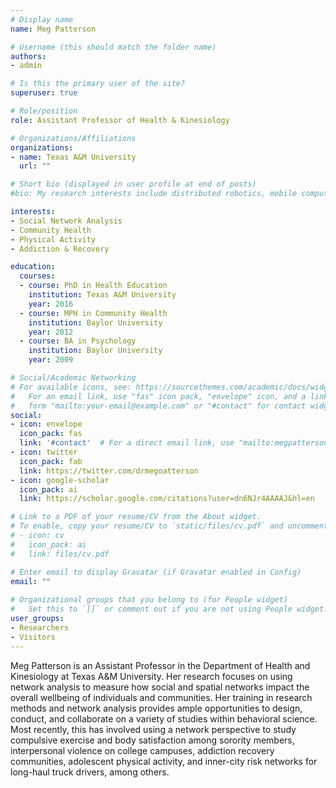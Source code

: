 ```yaml
---
# Display name
name: Meg Patterson

# Username (this should match the folder name)
authors:
- admin

# Is this the primary user of the site?
superuser: true

# Role/position
role: Assistant Professor of Health & Kinesiology

# Organizations/Affiliations
organizations:
- name: Texas A&M University
  url: ""

# Short bio (displayed in user profile at end of posts)
#bio: My research interests include distributed robotics, mobile computing and programmable matter.

interests:
- Social Network Analysis
- Community Health
- Physical Activity
- Addiction & Recovery

education:
  courses:
  - course: PhD in Health Education
    institution: Texas A&M University
    year: 2016
  - course: MPH in Community Health
    institution: Baylor University
    year: 2012
  - course: BA in Psychology
    institution: Baylor University
    year: 2009

# Social/Academic Networking
# For available icons, see: https://sourcethemes.com/academic/docs/widgets/#icons
#   For an email link, use "fas" icon pack, "envelope" icon, and a link in the
#   form "mailto:your-email@example.com" or "#contact" for contact widget.
social:
- icon: envelope
  icon_pack: fas
  link: '#contact'  # For a direct email link, use "mailto:megpatterson@tamu.edu".
- icon: twitter
  icon_pack: fab
  link: https://twitter.com/drmegoatterson
- icon: google-scholar
  icon_pack: ai
  link: https://scholar.google.com/citations?user=dn6NJr4AAAAJ&hl=en

# Link to a PDF of your resume/CV from the About widget.
# To enable, copy your resume/CV to `static/files/cv.pdf` and uncomment the lines below.  
# - icon: cv
#   icon_pack: ai
#   link: files/cv.pdf

# Enter email to display Gravatar (if Gravatar enabled in Config)
email: ""
  
# Organizational groups that you belong to (for People widget)
#   Set this to `[]` or comment out if you are not using People widget.  
user_groups:
- Researchers
- Visitors
---
```


Meg Patterson is an Assistant Professor in the Department of Health and Kinesiology at Texas A&M University. Her research focuses on using network analysis to measure how social and spatial networks impact the overall wellbeing of individuals and communities. Her training in research methods and network analysis provides ample opportunities to design, conduct, and collaborate on a variety of studies within behavioral science. Most recently, this has involved using a network perspective to study compulsive exercise and body satisfaction among sorority members, interpersonal violence on college campuses, addiction recovery communities, adolescent physical activity, and inner-city risk networks for long-haul truck drivers, among others.
